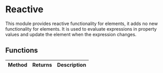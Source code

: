 # Reactive
This module provides reactive functionality for elements, it adds no new functionality for elements. 
It is used to evaluate expressions in property values and update the element when the expression changes.

## Functions

|Method|Returns|Description|
|---|---|---|


